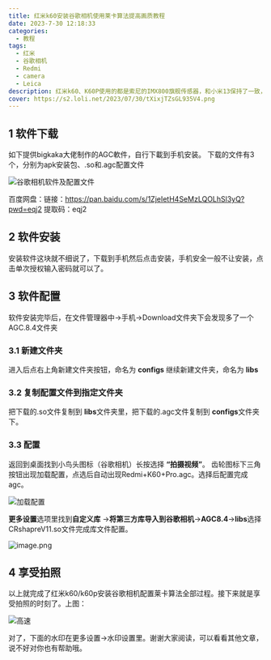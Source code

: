 ```yaml
---
title: 红米k60安装谷歌相机使用莱卡算法提高画质教程
date: 2023-7-30 12:18:33
categories:
  - 教程
tags:
  - 红米
  - 谷歌相机
  - Redmi
  - camera
  - Leica
description: 红米k60、K60P使用的都是索尼的IMX800旗舰传感器，和小米13保持了一致，这么好的相机搭配谷歌相机的莱卡算法，必定会如虎添翼，打开拍照新世界的。
cover: https://s2.loli.net/2023/07/30/tXixjTZsGL935V4.png
---
```

## 1 软件下载
如下提供bigkaka大佬制作的AGC軟件，自行下載到手机安装。
下载的文件有3个，分别为apk安装包、.so和.agc配置文件

![谷歌相机软件及配置文件](https://s2.loli.net/2023/07/30/LqCstNvJZeP71V4.png)

百度网盘：链接：https://pan.baidu.com/s/1ZjeIetH4SeMzLQOLhSl3yQ?pwd=eqj2 
提取码：eqj2 

## 2 软件安装
安装软件这块就不细说了，下载到手机然后点击安装，手机安全一般不让安装，点击单次授权输入密码就可以了。

## 3 软件配置
软件安装完毕后，在文件管理器中→手机→Download文件夹下会发现多了一个AGC.8.4文件夹
### 3.1 新建文件夹
进入后点右上角新建文件夹按钮，命名为 **configs**
继续新建文件夹，命名为 **libs**
### 3.2 复制配置文件到指定文件夹
把下载的.so文件复制到 **libs**文件夹里，把下载的.agc文件复制到 **configs**文件夹下。
### 3.3 配置
返回到桌面找到小鸟头图标（谷歌相机）长按选择 **“拍摄视频”**。
齿轮图标下三角按钮出现加载配置，点选后自动出现Redmi+K60+Pro.agc。选择后配置完成agc。

![加载配置](https://s2.loli.net/2023/07/30/Z4uywAHRgQUTdj2.jpg)

**更多设置**选项里找到**自定义库** →**将第三方库导入到谷歌相机**→**AGC8.4**→**libs**选择CRshapreV11.so文件完成库文件配置。

![image.png](https://s2.loli.net/2023/07/30/Iha3suGJ2Flwk4f.png)
## 4 享受拍照
以上就完成了红米k60/k60p安装谷歌相机配置莱卡算法全部过程。接下来就是享受拍照的时刻了。上图：

![高速](https://s2.loli.net/2023/07/30/DU2iQ31oNxLXGaI.png)

对了，下面的水印在更多设置→水印设置里。谢谢大家阅读，可以看看其他文章，说不好对你也有帮助哦。

